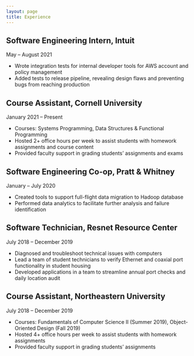 ```yaml
---
layout: page
title: Experience
---
```

## Software Engineering Intern, Intuit  
May – August 2021
* Wrote integration tests for internal developer tools for AWS account and policy management
* Added tests to release pipeline, revealing design flaws and preventing bugs from reaching production

## Course Assistant, Cornell University  
January 2021 – Present
* Courses: Systems Programming, Data Structures & Functional Programming
* Hosted 2+ office hours per week to assist students with homework assignments and course content
* Provided faculty support in grading students’ assignments and exams

## Software Engineering Co-op, Pratt & Whitney  
January – July 2020
* Created tools to support full-flight data migration to Hadoop database
* Performed data analytics to facilitate further analysis and failure identification

## Software Technician, Resnet Resource Center  
July 2018 – December 2019
* Diagnosed and troubleshoot technical issues with computers
* Lead a team of student technicians to verify Ethernet and coaxial port functionality in student housing
* Developed applications in a team to streamline annual port checks and daily location audit

## Course Assistant, Northeastern University  
July 2018 – December 2019
* Courses: Fundamentals of Computer Science II (Summer 2019), Object-Oriented Design (Fall 2019)
* Hosted 4+ office hours per week to assist students with homework assignments
* Provided faculty support in grading students’ assignments
